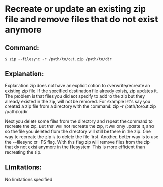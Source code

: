 # Recreate or update an existing zip file and remove files that do not exist anymore

## Command:
```
$ zip --filesync -r /path/to/out.zip /path/to/dir
```

## Explanation:
Explanation
zip does not have an explicit option to overwrite/recreate an existing zip file. If the specified destination file already exists, zip updates it. The problem is that files you did not specify to add to the zip but they already existed in the zip, will not be removed.
For example let's say you created a zip file from a directory with the command:
zip -r /path/to/out.zip /path/to/dir

Next you delete some files from the directory and repeat the command to recreate the zip. But that will not recreate the zip, it will only update it, and so the file you deleted from the directory will still be there in the zip.
One way to recreate the zip is to delete the file first. Another, better way is to use the --filesync or -FS flag. With this flag zip will remove files from the zip that do not exist anymore in the filesystem. This is more efficient than recreating the zip.

## Limitations:
No limitations specified


